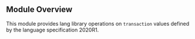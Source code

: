 ## Module Overview

This module provides lang library operations on `transaction` values defined by the language specification 2020R1.
